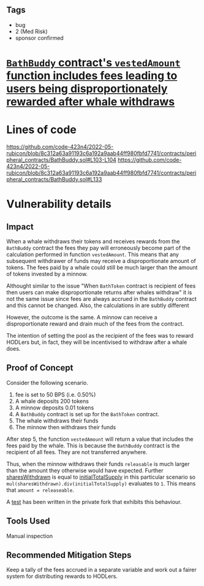 ## Tags

- bug
- 2 (Med Risk)
- sponsor confirmed

# [`BathBuddy`  contract's `vestedAmount` function includes fees leading to users being disproportionately rewarded after whale withdraws](https://github.com/code-423n4/2022-05-rubicon-findings/issues/191) 

# Lines of code

https://github.com/code-423n4/2022-05-rubicon/blob/8c312a63a91193c6a192a9aab44ff980fbfd7741/contracts/peripheral_contracts/BathBuddy.sol#L103-L104
https://github.com/code-423n4/2022-05-rubicon/blob/8c312a63a91193c6a192a9aab44ff980fbfd7741/contracts/peripheral_contracts/BathBuddy.sol#L133


# Vulnerability details


## Impact

When a whale withdraws their tokens and receives rewards from the `BathBuddy` contract the fees they pay will erroneously become part of the calculation performed in function `vestedAmount`. This means that any subsequent withdrawer of funds may receive a disproportionate amount of tokens. The fees paid by a whale could still be much larger than the amount of tokens invested by a minnow.

Althought similar to the issue "When `BathToken` contract is recipient of fees then users can make disproportionate returns after whales withdraw" it is not the same issue since fees are always accrued in the `BathBuddy` contract and this cannot be changed. Also, the calculations in are subtly different

However, the outcome is the same. A minnow can receive a disproportionate reward and drain much of the fees from the contract.

The intention of setting the pool as the recipient of the fees was to reward HODLers but, in fact, they will be incentivised to withdraw after a whale does.

## Proof of Concept

Consider the following scenario.

1. fee is set to 50 BPS (i.e. 0.50%)
2. A whale deposits 200 tokens
3. A minnow deposits 0.01 tokens
4. A `BathBuddy` contract is set up for the `BathToken` contract.
5. The whale withdraws their funds
6. The minnow then withdraws their funds

After step 5, the function `vestedAmount` will return a value that includes the fees paid by the whale. This is because the `BathBuddy` contract is the recipient of all fees. They are not transferred anywhere.

Thus, when the minnow withdraws their funds `releasable` is much larger than the amount they otherwise would have expected. Further [sharesWithdrawn](https://github.com/code-423n4/2022-05-rubicon/blob/8c312a63a91193c6a192a9aab44ff980fbfd7741/contracts/peripheral_contracts/BathBuddy.sol#L103) is equal to [initialTotalSupply](https://github.com/code-423n4/2022-05-rubicon/blob/8c312a63a91193c6a192a9aab44ff980fbfd7741/contracts/peripheral_contracts/BathBuddy.sol#L104) in this particular scenario so `mul(sharesWithdrawn).div(initialTotalSupply)` evaluates to `1`. This means that `amount = releaseable`.

A [test](https://github.com/sseefried/codearena-rubicon-2022-05/blob/f5010d845d3713b07a00f3bb96a5608c6d09b047/test/BugsBathBuddy.js#L55-L145) has been written in the private fork that exhibits this behaviour.

## Tools Used

Manual inspection

## Recommended Mitigation Steps

Keep a tally of the fees accrued in a separate variable and work out a fairer system for distributing rewards to HODLers.

